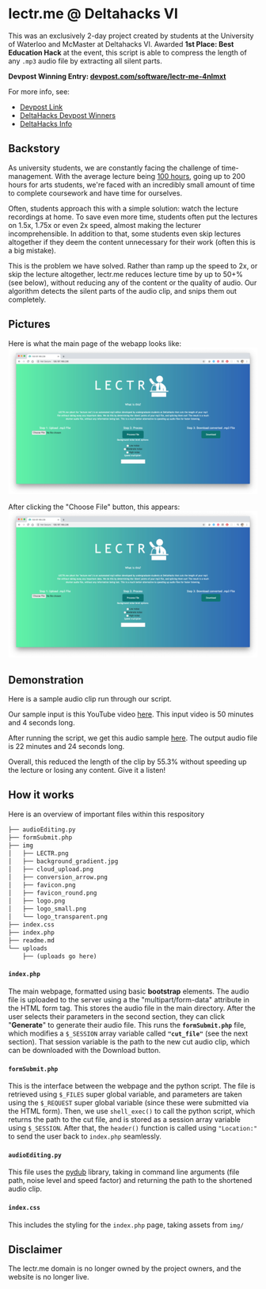 # lectr.me @ Deltahacks VI

This was an exclusively 2-day project created by students at the University of Waterloo and McMaster at Deltahacks VI. Awarded **1st Place: Best Education Hack** at the event, this script is able to compress the length of any `.mp3` audio file by extracting all silent parts.

**Devpost Winning Entry: [devpost.com/software/lectr-me-4nlmxt](http://devpost.com/software/lectr-me-4nlmxt)**

For more info, see:
*  [Devpost Link](https://devpost.com/software/lectr-me-4nlmxt)
*  [DeltaHacks Devpost Winners](https://deltahacks6.devpost.com/submissions)
*  [DeltaHacks Info](https://www.deltahacks.com/)

## Backstory

As university students, we are constantly facing the challenge of time-management. With the average lecture being [100 hours](https://stack.dailybruin.com/2018/11/08/how-long-are-lectures/), going up to 200 hours for arts students, we're faced with an incredibly small amount of time to complete coursework and have time for ourselves.

Often, students approach this with a simple solution: watch the lecture recordings at home. To save even more time, students often put the lectures on 1.5x, 1.75x or even 2x speed, almost making the lecturer incomprehensible. In addition to that, some students even skip lectures altogether if they deem the content unnecessary for their work (often this is a big mistake).

This is the problem we have solved. Rather than ramp up the speed to 2x, or skip the lecture altogether, lectr.me reduces lecture time by up to 50+% (see below), without reducing any of the content or the quality of audio. Our algorithm detects the silent parts of the audio clip, and snips them out completely.

## Pictures

Here is what the main page of the webapp looks like:
![The main page.](./demo/DemoPic1.png)

After clicking the "Choose File" button, this appears:
![Picture1](./demo/DemoPic1.png)

## Demonstration

Here is a sample audio clip run through our script.

Our sample input is this YouTube video [here](https://www.youtube.com/watch?v=BP7Ujbyu-NE). This input video is 50 minutes and 4 seconds long.

After running the script, we get this audio sample [here](./demo/Cut_Lecture.mp3). The output audio file is 22 minutes and 24 seconds long.

Overall, this reduced the length of the clip by 55.3% without speeding up the lecture or losing any content. Give it a listen!

## How it works

Here is an overview of important files within this respository
```
├── audioEditing.py
├── formSubmit.php
├── img
│   ├── LECTR.png
│   ├── background_gradient.jpg
│   ├── cloud_upload.png
│   ├── conversion_arrow.png
│   ├── favicon.png
│   ├── favicon_round.png
│   ├── logo.png
│   ├── logo_small.png
│   └── logo_transparent.png
├── index.css
├── index.php
├── readme.md
└── uploads
    ├── (uploads go here)
```
#### `index.php`

The main webpage, formatted using basic **bootstrap** elements. The audio file is uploaded to the server using a the "multipart/form-data" attribute in the HTML form tag. This stores the audio file in the main directory. After the user selects their parameters in the second section, they can click "**Generate**" to generate their audio file. This runs the **`formSubmit.php`** file, which modifies a `$_SESSION` array variable called **`"cut_file"`** (see the next section). That session variable is the path to the new cut audio clip, which can be downloaded with the Download button.

#### `formSubmit.php`

This is the interface between the webpage and the python script. The file is retrieved using `$_FILES` super global variable, and parameters are taken using the `$_REQUEST` super global variable (since these were submitted via the HTML form). Then, we use `shell_exec()` to call the python script, which returns the path to the cut file, and is stored as a session array variable using `$_SESSION`. After that, the `header()` function is called using `"Location:"` to send the user back to `index.php` seamlessly.

#### `audioEditing.py`
This file uses the [pydub](https://github.com/jiaaro/pydub) library, taking in command line arguments (file path, noise level and speed factor) and returning the path to the shortened audio clip.

#### `index.css`

This includes the styling for the `index.php` page, taking assets from `img/`

## Disclaimer

The lectr.me domain is no longer owned by the project owners, and the website is no longer live.
